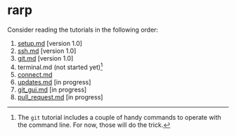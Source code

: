 # rarp

Consider reading the tutorials in the following order:

1. [setup.md](./setup.md) [version 1.0]
2. [ssh.md](./ssh.md) [version 1.0]
3. [git.md](./git.md) [version 1.0]
5. terminal.md (not started yet)[^1]
6. [connect.md](./connect.md)
7. [updates.md](./updates.md) [in progress]
4. [git_gui.md](./git.md) [in progress]
4. [pull_request.md](./pull_request.md) [in progress]

[^1]: The `git` tutorial includes a couple of handy commands to operate with
  the command line. For now, those will do the trick. 

